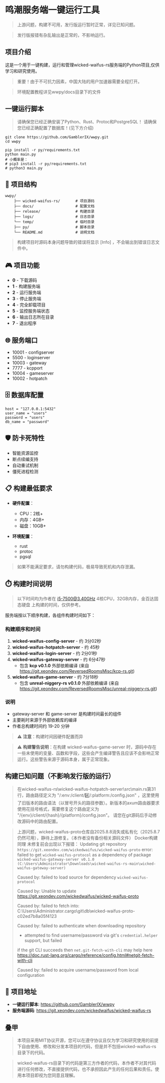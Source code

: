 # 鸣潮服务端一键运行工具

> 上游问题，构建不可用，发行版运行暂时正常，详见已知问题。

> 发行版报错有杂乱输出是正常的，不影响运行。

## 项目介绍

这是一个用于一键构建，运行和管理wicked-waifus-rs服务端的Python项目,仅供学习和研究使用。

> 重要！由于不可抗力因素，中国大陆的用户加速器需要全程打开。

> 环境配置教程详见wwpy/docs目录下的文件

## 一键运行脚本

> 请确保您已经正确安装了Python、Rust、Protoc和PostgreSQL！
> 请确保您已经正确配置了数据库！(见下方介绍)

```
git clone https://github.com/GamblerIX/wwpy.git
cd wwpy

pip install -r py/requirements.txt
python main.py
# 小概率是：
# pip3 install -r py/requirements.txt
# python3 main.py
```

## 📁 项目结构

```
wwpy/
    ├── wicked-waifus-rs/   	# 项目源码
	├── docs/                   # 配置文档
    ├── release/            	# 构建目录
    ├── logs/               	# 日志目录
    └── temp/               	# 临时目录
    ├── py/                 	# 脚本目录
    └── README.md           	# 说明文档
```

> 构建项目时源码本身问题导致的错误将显示 [Info] ，不会输出到错误日志文件中。

## 🎮 项目功能

- **0** - 下载源码
- **1** - 构建服务端
- **2** - 运行服务端
- **3** - 停止服务端
- **4** - 完全卸载项目
- **5** - 监控服务端状态
- **6** - 输出日志所在目录
- **7** - 退出程序

## 🌐 服务端口

- 10001 - configserver
- 5500 - loginserver
- 10003 - gateway
- 7777 - kcpport
- 10004 - gameserver
- 10002 - hotpatch


## 🗄️ 数据库配置

```
host = "127.0.0.1:5432"
user_name = "users"
password = "users"
db_name = "password"
```

## 🛡️ 防卡死特性

- 智能资源监控
- 断点续编支持
- 自动重试机制
- 僵死进程检测

## 📋 构建最低要求

- **硬件配置**：
    - CPU：2核+
    - 内存：4GB+
    - 磁盘：10GB+
	
- **环境配置**：
	- rust
	- protoc
	- pgsql

> 如果不能满足要求，请勿构建代码，极易导致死机和内存泄漏。

## ⏱️ 构建时间说明

> 以下时间均为作者在 i5-7500@3.40GHz 4核CPU，32GB内存，金百达固态硬盘 上构建的时间，仅供参考。

服务端按以下顺序构建，各组件构建时间如下：

### 构建顺序和时间
1. **wicked-waifus-config-server** - 约 3分02秒
2. **wicked-waifus-hotpatch-server** - 约 45秒
3. **wicked-waifus-login-server** - 约 2分01秒
4. **wicked-waifus-gateway-server** - 约 6分47秒
   - 包含 **kcp v0.1.0** 外部依赖编译 (来自 https://git.xeondev.com/ReversedRoomsMisc/kcp-rs.git)
5. **wicked-waifus-game-server** - 约 7分18秒
   - 包含 **unreal-niggery-rs v0.1.0** 外部依赖编译 (来自 https://git.xeondev.com/ReversedRoomsMisc/unreal-niggery-rs.git)

### 说明
- gateway-server 和 game-server 是构建时间最长的组件
- 主要耗时来源于外部依赖库的编译
- 作者总构建时间约 19-20 分钟


> ⚠️ **注意**：构建时间因硬件配置而异

> ⚠️ **构建警告说明**：在构建 wicked-waifus-game-server 时，源码中存在一些未使用的变量、函数和字段，这些会产生编译警告且应该不会影响正常运行。这些警告来源于源码本身，属于正常现象。

## 构建已知问题（不影响发行版的运行）

> 在wicked-waifus-rs\wicked-waifus-hotpatch-server\src\main.rs第31行，路由路径定义为 "/:env:/client/:hash:/:platform:/config.json" ，这里使用了旧版本的路由语法（以冒号开头的路径参数）。新版本的axum路由器要求使用花括号格式，需要修复这个路由定义为 "/{env}/client/{hash}/{platform}/config.json"。
> 请您在git源码后手动修改源码中的路由配置。

> 上游问题，wicked-waifus-proto仓库自2025.8.8消失或私有化（2025.8.7仍然可用），静待上游修复。（本作者没有备份相关源码文件）
> Docker构建同理
> 未修复前会出现以下报错：
>     Updating git repository `https://git.xeondev.com/wickedwaifus/wicked-waifus-proto`
> error: failed to get `wicked-waifus-protocol` as a dependency of package `wicked-waifus-gateway-server v0.1.0 (C:\Users\Administrator\Downloads\wicked-waifus-rs-main\wicked-waifus-gateway-server)`
>
> Caused by:
>   failed to load source for dependency `wicked-waifus-protocol`
>
> Caused by:
>   Unable to update https://git.xeondev.com/wickedwaifus/wicked-waifus-proto
>
> Caused by:
>   failed to fetch into: C:\Users\Administrator\.cargo\git\db\wicked-waifus-proto-c02ed7b8a05f4123
>
> Caused by:
>   failed to authenticate when downloading repository
>
>   * attempted to find username/password via git's `credential.helper` support, but failed
>
>   if the git CLI succeeds then `net.git-fetch-with-cli` may help here
>   https://doc.rust-lang.org/cargo/reference/config.html#netgit-fetch-with-cli
>
> Caused by:
>   failed to acquire username/password from local configuration

## 🔗 项目地址

- **一键运行脚本**: https://github.com/GamblerIX/wwpy
- **服务端源码**: https://git.xeondev.com/wickedwaifus/wicked-waifus-rs

## 叠甲

> 本项目采用MIT协议开源，您可以在遵守协议且仅为学习和研究使用的前提下自由使用、修改和分发本项目的代码，但是并不包括wicked-waifus-rs目录下的代码。

> wicked-waifus-rs目录下的代码是第三方作者的代码，本作者不对其代码进行任何修改，不直接提供代码，也不承担因此产生的任何后果和责任。使用本项目即视为您同意且理解。